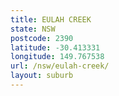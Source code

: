 ```yaml
---
title: EULAH CREEK
state: NSW
postcode: 2390
latitude: -30.413331
longitude: 149.767538
url: /nsw/eulah-creek/
layout: suburb
---
```

